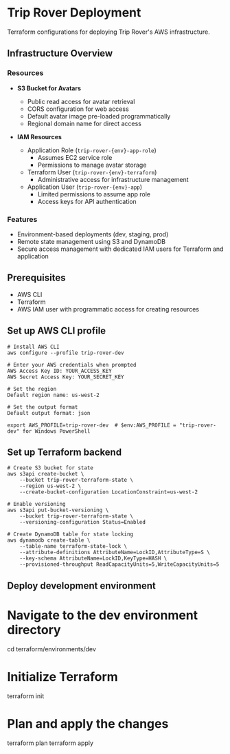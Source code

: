 # Trip Rover Deployment

Terraform configurations for deploying Trip Rover's AWS infrastructure.

## Infrastructure Overview

### Resources
- **S3 Bucket for Avatars**
  - Public read access for avatar retrieval
  - CORS configuration for web access
  - Default avatar image pre-loaded programmatically
  - Regional domain name for direct access

- **IAM Resources**
  - Application Role (`trip-rover-{env}-app-role`)
    - Assumes EC2 service role
    - Permissions to manage avatar storage
  - Terraform User (`trip-rover-{env}-terraform`)
    - Administrative access for infrastructure management
  - Application User (`trip-rover-{env}-app`)
    - Limited permissions to assume app role
    - Access keys for API authentication

### Features
- Environment-based deployments (dev, staging, prod)
- Remote state management using S3 and DynamoDB
- Secure access management with dedicated IAM users for Terraform and application

## Prerequisites
- AWS CLI
- Terraform
- AWS IAM user with programmatic access for creating resources

## Set up AWS CLI profile
```
# Install AWS CLI
aws configure --profile trip-rover-dev

# Enter your AWS credentials when prompted
AWS Access Key ID: YOUR_ACCESS_KEY
AWS Secret Access Key: YOUR_SECRET_KEY

# Set the region
Default region name: us-west-2

# Set the output format
Default output format: json

export AWS_PROFILE=trip-rover-dev  # $env:AWS_PROFILE = "trip-rover-dev" for Windows PowerShell
```

## Set up Terraform backend
```
# Create S3 bucket for state
aws s3api create-bucket \
    --bucket trip-rover-terraform-state \
    --region us-west-2 \
    --create-bucket-configuration LocationConstraint=us-west-2

# Enable versioning
aws s3api put-bucket-versioning \
    --bucket trip-rover-terraform-state \
    --versioning-configuration Status=Enabled

# Create DynamoDB table for state locking
aws dynamodb create-table \
    --table-name terraform-state-lock \
    --attribute-definitions AttributeName=LockID,AttributeType=S \
    --key-schema AttributeName=LockID,KeyType=HASH \
    --provisioned-throughput ReadCapacityUnits=5,WriteCapacityUnits=5
```

## Deploy development environment

# Navigate to the dev environment directory
cd terraform/environments/dev

# Initialize Terraform
terraform init

# Plan and apply the changes
terraform plan
terraform apply
```